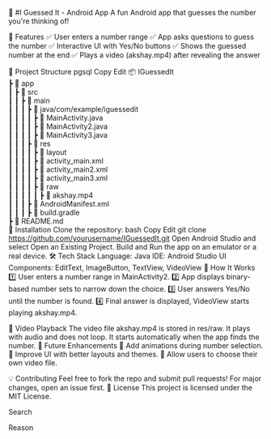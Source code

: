 
🧠 #I Guessed It - Android App
A fun Android app that guesses the number you're thinking of!

📌 Features
✅ User enters a number range
✅ App asks questions to guess the number
✅ Interactive UI with Yes/No buttons
✅ Shows the guessed number at the end
✅ Plays a video (akshay.mp4) after revealing the answer

📂 Project Structure
pgsql
Copy
Edit
📦 IGuessedIt  
 ┣ 📂 app  
 ┃ ┣ 📂 src  
 ┃ ┃ ┣ 📂 main  
 ┃ ┃ ┃ ┣ 📂 java/com/example/iguessedit  
 ┃ ┃ ┃ ┃ ┣ 📜 MainActivity.java  
 ┃ ┃ ┃ ┃ ┣ 📜 MainActivity2.java  
 ┃ ┃ ┃ ┃ ┣ 📜 MainActivity3.java  
 ┃ ┃ ┃ ┣ 📂 res  
 ┃ ┃ ┃ ┃ ┣ 📂 layout  
 ┃ ┃ ┃ ┃ ┣ 📜 activity_main.xml  
 ┃ ┃ ┃ ┃ ┣ 📜 activity_main2.xml  
 ┃ ┃ ┃ ┃ ┣ 📜 activity_main3.xml  
 ┃ ┃ ┃ ┃ ┣ 📂 raw  
 ┃ ┃ ┃ ┃ ┃ ┣ 📜 akshay.mp4  
 ┃ ┃ ┃ ┣ 📜 AndroidManifest.xml  
 ┃ ┃ ┃ ┣ 📜 build.gradle  
 ┣ 📜 README.md  
📲 Installation
Clone the repository:
bash
Copy
Edit
git clone https://github.com/yourusername/IGuessedIt.git
Open Android Studio and select Open an Existing Project.
Build and Run the app on an emulator or a real device.
🛠️ Tech Stack
Language: Java
IDE: Android Studio
UI Components: EditText, ImageButton, TextView, VideoView
📜 How It Works
1️⃣ User enters a number range in MainActivity2.
2️⃣ App displays binary-based number sets to narrow down the choice.
3️⃣ User answers Yes/No until the number is found.
4️⃣ Final answer is displayed, VideoView starts playing akshay.mp4.

🎥 Video Playback
The video file akshay.mp4 is stored in res/raw.
It plays with audio and does not loop.
It starts automatically when the app finds the number.
🚀 Future Enhancements
🔹 Add animations during number selection.
🔹 Improve UI with better layouts and themes.
🔹 Allow users to choose their own video file.

💡 Contributing
Feel free to fork the repo and submit pull requests!
For major changes, open an issue first.
📄 License
This project is licensed under the MIT License.














Search

Reason



